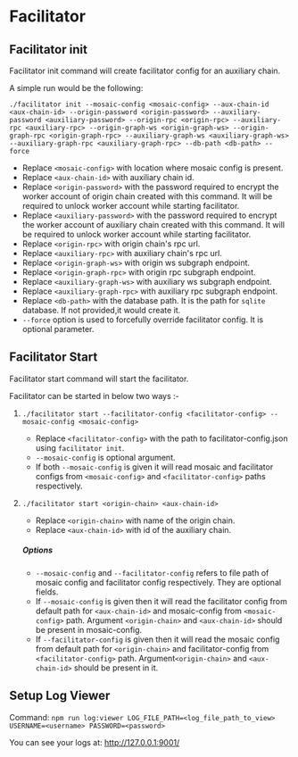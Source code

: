 # Facilitator

## Facilitator init

Facilitator init command will create facilitator config for an auxiliary chain. 

A simple run would be the following:

```
./facilitator init --mosaic-config <mosaic-config> --aux-chain-id <aux-chain-id> --origin-password <origin-password> --auxiliary-password <auxiliary-password> --origin-rpc <origin-rpc> --auxiliary-rpc <auxiliary-rpc> --origin-graph-ws <origin-graph-ws> --origin-graph-rpc <origin-graph-rpc> --auxiliary-graph-ws <auxiliary-graph-ws> --auxiliary-graph-rpc <auxiliary-graph-rpc> --db-path <db-path> --force
```

* Replace `<mosaic-config>` with location where mosaic config is present.
* Replace `<aux-chain-id>` with auxiliary chain id. 
* Replace `<origin-password>` with the password required to encrypt the worker account of origin chain created with this command. It will be required to unlock worker account while starting facilitator.
* Replace `<auxiliary-password>` with the password required to encrypt the worker account of auxiliary chain created with this command. It will be required to unlock worker account while starting facilitator.
* Replace `<origin-rpc>` with origin chain's rpc url.
* Replace `<auxiliary-rpc>` with auxiliary chain's rpc url.
* Replace `<origin-graph-ws>` with origin ws subgraph endpoint.
* Replace `<origin-graph-rpc>` with origin rpc subgraph endpoint.
* Replace `<auxiliary-graph-ws>` with auxiliary ws subgraph endpoint.
* Replace `<auxiliary-graph-rpc>` with auxiliary rpc subgraph endpoint.
* Replace `<db-path>` with the database path. It is the path for `sqlite` database. If not provided,it would create it.
* `--force` option is used to forcefully override facilitator config. It is optional parameter.
	
## Facilitator Start

Facilitator start command will start the facilitator. 

Facilitator can be started in below two ways :-

1. `./facilitator start --facilitator-config <facilitator-config> --mosaic-config <mosaic-config>`
    * Replace `<facilitator-config>` with the path to facilitator-config.json using `facilitator init`.   
    * `--mosaic-config` is optional argument.
    * If both `--mosaic-config` is given it will read mosaic and facilitator configs from `<mosaic-config>` and `<facilitator-config>` paths respectively. 

2. `./facilitator start <origin-chain> <aux-chain-id> `
	* Replace `<origin-chain>` with name of the origin chain.
	* Replace `<aux-chain-id>` with id of the auxiliary chain.
	
	##### Options
	* `--mosaic-config` and `--facilitator-config` refers to file path of mosaic config and facilitator config respectively. They are optional fields.
	* If `--mosaic-config` is given then it will read the facilitator config from default path for `<aux-chain-id>` and mosaic-config from `<mosaic-config>` path. Argument `<origin-chain>` and `<aux-chain-id>` should be present in mosaic-config.  
	* If `--facilitator-config` is given then it will read the mosaic config from default path for `<origin-chain>` and facilitator-config from `<facilitator-config>` path. Argument`<origin-chain>` and `<aux-chain-id>` should be present in it. 

## Setup Log Viewer

Command:
`
npm run log:viewer LOG_FILE_PATH=<log_file_path_to_view> USERNAME=<username> PASSWORD=<password>
`

You can see your logs at: http://127.0.0.1:9001/